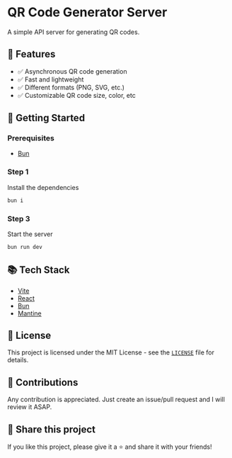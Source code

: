# QR Code Generator Server

A simple API server for generating QR codes.

## 💪 Features

- ✅ Asynchronous QR code generation
- ✅ Fast and lightweight
- ✅ Different formats (PNG, SVG, etc.)
- ✅ Customizable QR code size, color, etc

## 🚀 Getting Started

### Prerequisites

- [Bun](https://bun.sh)

### Step 1

Install the dependencies

```sh {"id":"01J6K7JKVY7RS3486R0TW8XXAG"}
bun i
```

### Step 3

Start the server

```sh {"id":"01J6K7P605DHZ0FABRMZHVTPZ3"}
bun run dev
```

## 📚 Tech Stack

- [Vite](https://vitejs.dev/)
- [React](https://reactjs.org/)
- [Bun](https://bun.sh)
- [Mantine](https://mantine.dev/)

## 📝 License

This project is licensed under the MIT License - see the [`LICENSE`](LICENSE) file for details.

## 🤝 Contributions

Any contribution is appreciated. Just create an issue/pull request and I will review it ASAP.

## 🔗 Share this project

If you like this project, please give it a ⭐ and share it with your friends!
